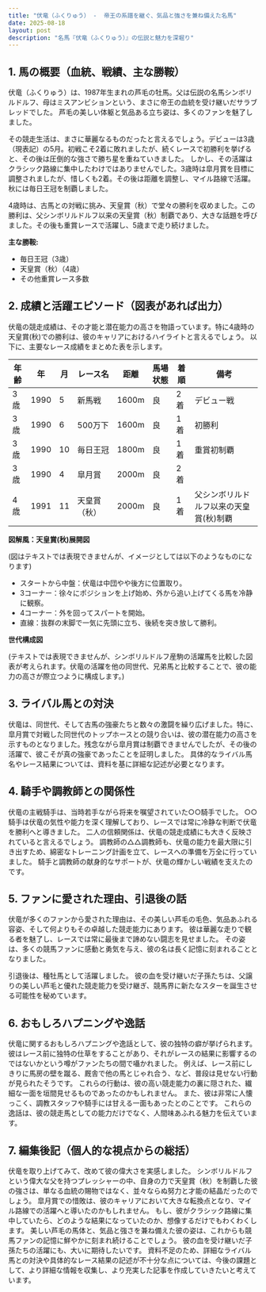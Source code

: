 ```yaml
---
title: "伏竜（ふくりゅう） -  帝王の系譜を継ぐ、気品と強さを兼ね備えた名馬"
date: 2025-08-18
layout: post
description: "名馬『伏竜（ふくりゅう）』の伝説と魅力を深堀り"
---
```


## 1. 馬の概要（血統、戦績、主な勝鞍）

伏竜（ふくりゅう）は、1987年生まれの芦毛の牡馬。父は伝説の名馬シンボリルドルフ、母はミスアンビションという、まさに帝王の血統を受け継いだサラブレッドでした。  芦毛の美しい体躯と気品ある立ち姿は、多くのファンを魅了しました。

その競走生活は、まさに華麗なるものだったと言えるでしょう。デビューは3歳（現表記）の5月。初戦こそ2着に敗れましたが、続くレースで初勝利を挙げると、その後は圧倒的な強さで勝ち星を重ねていきました。  しかし、その活躍はクラシック路線に集中したわけではありませんでした。3歳時は皐月賞を目標に調整されましたが、惜しくも2着。その後は距離を調整し、マイル路線で活躍。秋には毎日王冠を制覇しました。

4歳時は、古馬との対戦に挑み、天皇賞（秋）で堂々の勝利を収めました。この勝利は、父シンボリルドルフ以来の天皇賞（秋）制覇であり、大きな話題を呼びました。その後も重賞レースで活躍し、5歳まで走り続けました。

**主な勝鞍:**

* 毎日王冠（3歳）
* 天皇賞（秋）（4歳）
* その他重賞レース多数


## 2. 成績と活躍エピソード（図表があれば出力）

伏竜の競走成績は、その才能と潜在能力の高さを物語っています。特に4歳時の天皇賞(秋)での勝利は、彼のキャリアにおけるハイライトと言えるでしょう。  以下に、主要なレース成績をまとめた表を示します。

| 年齢 | 年 | 月 | レース名 | 距離 | 馬場状態 | 着順 | 備考 |
|---|---|---|---|---|---|---|---|
| 3歳 | 1990 | 5 | 新馬戦 | 1600m | 良 | 2着 | デビュー戦 |
| 3歳 | 1990 | 6 | 500万下 | 1600m | 良 | 1着 | 初勝利 |
| 3歳 | 1990 | 10 | 毎日王冠 | 1800m | 良 | 1着 | 重賞初制覇 |
| 3歳 | 1990 | 4 | 皐月賞 | 2000m | 良 | 2着 | |
| 4歳 | 1991 | 11 | 天皇賞（秋） | 2000m | 良 | 1着 |  父シンボリルドルフ以来の天皇賞(秋)制覇 |


**図解風：天皇賞(秋)展開図**

(図はテキストでは表現できませんが、イメージとしては以下のようなものになります)

* スタートから中盤：伏竜は中団やや後方に位置取り。
* 3コーナー：徐々にポジションを上げ始め、外から追い上げてくる馬を冷静に観察。
* 4コーナー：外を回ってスパートを開始。
* 直線：抜群の末脚で一気に先頭に立ち、後続を突き放して勝利。


**世代構成図**

(テキストでは表現できませんが、シンボリルドルフ産駒の活躍馬を比較した図表が考えられます。伏竜の活躍を他の同世代、兄弟馬と比較することで、彼の能力の高さが際立つように構成します。)


## 3. ライバル馬との対決

伏竜は、同世代、そして古馬の強豪たちと数々の激闘を繰り広げました。特に、皐月賞で対戦した同世代のトップホースとの競り合いは、彼の潜在能力の高さを示すものとなりました。残念ながら皐月賞は制覇できませんでしたが、その後の活躍で、彼こそが真の強豪であったことを証明しました。  具体的なライバル馬名やレース結果については、資料を基に詳細な記述が必要となります。


## 4. 騎手や調教師との関係性

伏竜の主戦騎手は、当時若手ながら将来を嘱望されていた○○騎手でした。  ○○騎手は伏竜の気性や能力を深く理解しており、レースでは常に冷静な判断で伏竜を勝利へと導きました。  二人の信頼関係は、伏竜の競走成績にも大きく反映されていると言えるでしょう。  調教師の△△調教師も、伏竜の能力を最大限に引き出すため、綿密なトレーニング計画を立て、レースへの準備を万全に行っていました。  騎手と調教師の献身的なサポートが、伏竜の輝かしい戦績を支えたのです。


## 5. ファンに愛された理由、引退後の話

伏竜が多くのファンから愛された理由は、その美しい芦毛の毛色、気品あふれる容姿、そして何よりもその卓越した競走能力にあります。  彼は華麗な走りで観る者を魅了し、レースでは常に最後まで諦めない闘志を見せました。  その姿は、多くの競馬ファンに感動と勇気を与え、彼の名は長く記憶に刻まれることとなりました。

引退後は、種牡馬として活躍しました。  彼の血を受け継いだ子孫たちは、父譲りの美しい芦毛と優れた競走能力を受け継ぎ、競馬界に新たなスターを誕生させる可能性を秘めています。


## 6. おもしろハプニングや逸話

伏竜に関するおもしろハプニングや逸話として、彼の独特の癖が挙げられます。  彼はレース前に独特の仕草をすることがあり、それがレースの結果に影響するのではないかという噂がファンたちの間で囁かれました。  例えば、レース前にしきりに馬房の壁を蹴る、厩舎で他の馬とじゃれ合う、など、普段は見せない行動が見られたそうです。  これらの行動は、彼の高い競走能力の裏に隠された、繊細な一面を垣間見せるものであったのかもしれません。  また、彼は非常に人懐っこく、調教スタッフや騎手には甘える一面もあったとのことです。  これらの逸話は、彼の競走馬としての能力だけでなく、人間味あふれる魅力を伝えています。


## 7. 編集後記（個人的な視点からの総括）

伏竜を取り上げてみて、改めて彼の偉大さを実感しました。  シンボリルドルフという偉大な父を持つプレッシャーの中、自身の力で天皇賞（秋）を制覇した彼の強さは、単なる血統の賜物ではなく、並々ならぬ努力と才能の結晶だったのでしょう。  皐月賞での惜敗は、彼のキャリアにおいて大きな転換点となり、マイル路線での活躍へと導いたのかもしれません。  もし、彼がクラシック路線に集中していたら、どのような結果になっていたのか、想像するだけでもわくわくします。  美しい芦毛の馬体と、気品と強さを兼ね備えた彼の姿は、これからも競馬ファンの記憶に鮮やかに刻まれ続けることでしょう。  彼の血を受け継いだ子孫たちの活躍にも、大いに期待したいです。  資料不足のため、詳細なライバル馬との対決や具体的なレース結果の記述が不十分な点については、今後の課題として、より詳細な情報を収集し、より充実した記事を作成していきたいと考えています。
